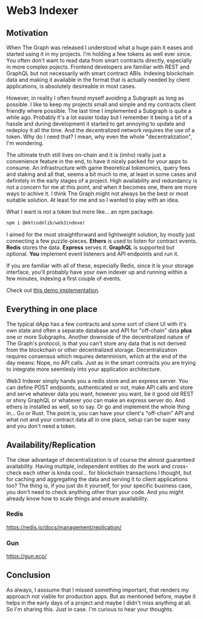 # Web3 Indexer

## Motivation

When The Graph was released I understood what a huge pain it eases and started using it in my projects. I'm holding a few tokens as well ever since. You often don't want to read data from smart contracts directly, especially in more complex pojects. Frontend developers are familiar with REST and GraphQL but not necessarily with smart contract ABIs. Indexing blockchain data and making it available in the format that is actually needed by client applications, is absolutely desireable in most cases.

However, in reality I often found myself avoiding a Subgraph as long as possible. I like to keep my projects small and simple and my contracts client friendly where possible. The last time I implemented a Subgraph is quite a while ago. Probably it's a lot easier today but I remember it being a bit of a hassle and during development it started to get annoying to update and redeploy it all the time. And the decentralized network requires the use of a token. Why do I need that? I mean, why even the whole "decentralization", I'm wondering.

The ultimate truth still lives on-chain and it is (imho) really just a convenience feature in the end, to have it nicely packed for your apps to consume. An infrastructure with game theoretical tokenomics, query fees and staking and all that, seems a bit much to me, at least in some cases and definitely in the early stages of a project. High availability and redundancy is not a concern for me at this point, and when it becomes one, there are more ways to achive it. I think The Graph might not always be the best or most suitable solution. At least for me and so I wanted to play with an idea.

What I want is not a token but more like... an npm package.

```bash
npm i @mktcodelib/web3indexer
```

I aimed for the most straightforward and lightweight solution, by mostly just connecting a few puzzle-pieces. **Ethers** is used to listen for contract events. **Redis** stores the data. **Express** serves it. **GraphQL** is supported but optional. **You** implement event listeners and API endpoints and run it.

If you are familiar with all of these, especially Redis, since it is your storage interface, you'll probably have your own indexer up and running within a few minutes, indexing a first couple of events.

Check out [this demo implementation](/demo/server/src/web3indexer/index.ts).

## Everything in one place

The typical dApp has a few contracts and some sort of client UI with it's own state and often a separate database and API for "off-chain" data **plus** one or more Subgraphs. Another downside of the decentralized nature of The Graph's protocol, is that you can't store any data that is not derived from the blockchain or other decentralized storage. Decentralization requires consensus which requires determinism, which at the end of the day means: Nope, no API calls. Just as in the smart contracts you are trying to integrate more seemlesly into your application architecture.

Web3 Indexer simply hands you a redis store and an express server. You can define POST endpoints, authenticated or not, make API calls and store and serve whatever data you want, however you want, be it good old REST or shiny GraphQL or whatever you can make an express server do. And ethers is installed as well, so to say. Or go and implement the whole thing in... Go or Rust. The point is, you can have your client's "off-chain" API and what not and your contract data all in one place, setup can be super easy and you don't need a token.

## Availability/Replication

The clear advantage of decentralization is of course the almost guaranteed availability. Having multiple, independent entities do the work and cross-check each other is kinda cool... for blockchain transactions I thought, but for caching and aggregating the data and serving it to client applications too? The thing is, if you just do it yourself, for your specific business case, you don't need to check anything other than your code. And you might already know how to scale things and ensure availability.

### Redis

https://redis.io/docs/management/replication/

### Gun

https://gun.eco/

## Conclusion

As always, I asssume that I missed something important, that renders my approach not viable for production apps. But as mentioned before, maybe it helps in the early days of a project and maybe I didn't miss anything at all. So I'm sharing this. Just in case. I'm curious to hear your thoughts.